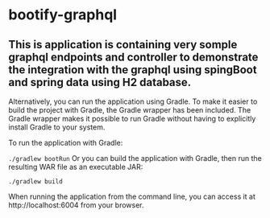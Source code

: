 # bootify-graphql

## This is application is containing very somple graphql endpoints and controller to demonstrate the integration with the graphql using spingBoot and spring data using H2 database.

Alternatively, you can run the application using Gradle. To make it easier to build the project with Gradle, the Gradle wrapper has been included. The Gradle wrapper makes it possible to run Gradle without having to explicitly install Gradle to your system.

To run the application with Gradle:

`
./gradlew bootRun
`
Or you can build the application with Gradle, then run the resulting WAR file as an executable JAR:

`
./gradlew build
`

When running the application from the command line, you can access it at http://localhost:6004 from your browser.
